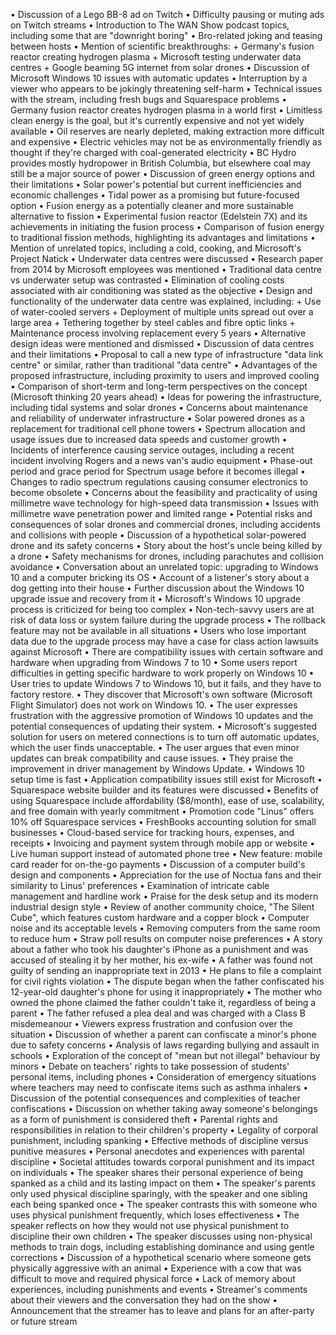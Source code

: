 • Discussion of a Lego BB-8 ad on Twitch
• Difficulty pausing or muting ads on Twitch streams
• Introduction to The WAN Show podcast topics, including some that are "downright boring"
• Bro-related joking and teasing between hosts
• Mention of scientific breakthroughs:
	+ Germany's fusion reactor creating hydrogen plasma
	+ Microsoft testing underwater data centres
	+ Google beaming 5G internet from solar drones
• Discussion of Microsoft Windows 10 issues with automatic updates
• Interruption by a viewer who appears to be jokingly threatening self-harm
• Technical issues with the stream, including fresh bugs and Squarespace problems
• Germany fusion reactor creates hydrogen plasma in a world first
• Limitless clean energy is the goal, but it's currently expensive and not yet widely available
• Oil reserves are nearly depleted, making extraction more difficult and expensive
• Electric vehicles may not be as environmentally friendly as thought if they're charged with coal-generated electricity
• BC Hydro provides mostly hydropower in British Columbia, but elsewhere coal may still be a major source of power
• Discussion of green energy options and their limitations
• Solar power's potential but current inefficiencies and economic challenges
• Tidal power as a promising but future-focused option
• Fusion energy as a potentially cleaner and more sustainable alternative to fission
• Experimental fusion reactor (Edelstein 7X) and its achievements in initiating the fusion process
• Comparison of fusion energy to traditional fission methods, highlighting its advantages and limitations
• Mention of unrelated topics, including a cold, cooking, and Microsoft's Project Natick
• Underwater data centres were discussed
• Research paper from 2014 by Microsoft employees was mentioned
• Traditional data centre vs underwater setup was contrasted
• Elimination of cooling costs associated with air conditioning was stated as the objective
• Design and functionality of the underwater data centre was explained, including:
	+ Use of water-cooled servers
	+ Deployment of multiple units spread out over a large area
	+ Tethering together by steel cables and fibre optic links
	+ Maintenance process involving replacement every 5 years
• Alternative design ideas were mentioned and dismissed
• Discussion of data centres and their limitations
• Proposal to call a new type of infrastructure "data link centre" or similar, rather than traditional "data centre"
• Advantages of the proposed infrastructure, including proximity to users and improved cooling
• Comparison of short-term and long-term perspectives on the concept (Microsoft thinking 20 years ahead)
• Ideas for powering the infrastructure, including tidal systems and solar drones
• Concerns about maintenance and reliability of underwater infrastructure
• Solar powered drones as a replacement for traditional cell phone towers
• Spectrum allocation and usage issues due to increased data speeds and customer growth
• Incidents of interference causing service outages, including a recent incident involving Rogers and a news van's audio equipment
• Phase-out period and grace period for Spectrum usage before it becomes illegal
• Changes to radio spectrum regulations causing consumer electronics to become obsolete
• Concerns about the feasibility and practicality of using millimetre wave technology for high-speed data transmission
• Issues with millimetre wave penetration power and limited range
• Potential risks and consequences of solar drones and commercial drones, including accidents and collisions with people
• Discussion of a hypothetical solar-powered drone and its safety concerns
• Story about the host's uncle being killed by a drone
• Safety mechanisms for drones, including parachutes and collision avoidance
• Conversation about an unrelated topic: upgrading to Windows 10 and a computer bricking its OS
• Account of a listener's story about a dog getting into their house
• Further discussion about the Windows 10 upgrade issue and recovery from it
• Microsoft's Windows 10 upgrade process is criticized for being too complex
• Non-tech-savvy users are at risk of data loss or system failure during the upgrade process
• The rollback feature may not be available in all situations
• Users who lose important data due to the upgrade process may have a case for class action lawsuits against Microsoft
• There are compatibility issues with certain software and hardware when upgrading from Windows 7 to 10
• Some users report difficulties in getting specific hardware to work properly on Windows 10
• User tries to update Windows 7 to Windows 10, but it fails, and they have to factory restore.
• They discover that Microsoft's own software (Microsoft Flight Simulator) does not work on Windows 10.
• The user expresses frustration with the aggressive promotion of Windows 10 updates and the potential consequences of updating their system.
• Microsoft's suggested solution for users on metered connections is to turn off automatic updates, which the user finds unacceptable.
• The user argues that even minor updates can break compatibility and cause issues.
• They praise the improvement in driver management by Windows Update.
• Windows 10 setup time is fast
• Application compatibility issues still exist for Microsoft
• Squarespace website builder and its features were discussed
• Benefits of using Squarespace include affordability ($8/month), ease of use, scalability, and free domain with yearly commitment
• Promotion code "Linus" offers 10% off Squarespace services
• FreshBooks accounting solution for small businesses
• Cloud-based service for tracking hours, expenses, and receipts
• Invoicing and payment system through mobile app or website
• Live human support instead of automated phone tree
• New feature: mobile card reader for on-the-go payments
• Discussion of a computer build's design and components
• Appreciation for the use of Noctua fans and their similarity to Linus' preferences
• Examination of intricate cable management and hardline work
• Praise for the desk setup and its modern industrial design style
• Review of another community choice, "The Silent Cube", which features custom hardware and a copper block
• Computer noise and its acceptable levels
• Removing computers from the same room to reduce hum
• Straw poll results on computer noise preferences
• A story about a father who took his daughter's iPhone as a punishment and was accused of stealing it by her mother, his ex-wife
• A father was found not guilty of sending an inappropriate text in 2013
• He plans to file a complaint for civil rights violation
• The dispute began when the father confiscated his 12-year-old daughter's phone for using it inappropriately
• The mother who owned the phone claimed the father couldn't take it, regardless of being a parent
• The father refused a plea deal and was charged with a Class B misdemeanour
• Viewers express frustration and confusion over the situation
• Discussion of whether a parent can confiscate a minor's phone due to safety concerns
• Analysis of laws regarding bullying and assault in schools
• Exploration of the concept of "mean but not illegal" behaviour by minors
• Debate on teachers' rights to take possession of students' personal items, including phones
• Consideration of emergency situations where teachers may need to confiscate items such as asthma inhalers
• Discussion of the potential consequences and complexities of teacher confiscations
• Discussion on whether taking away someone's belongings as a form of punishment is considered theft
• Parental rights and responsibilities in relation to their children's property
• Legality of corporal punishment, including spanking
• Effective methods of discipline versus punitive measures
• Personal anecdotes and experiences with parental discipline
• Societal attitudes towards corporal punishment and its impact on individuals
• The speaker shares their personal experience of being spanked as a child and its lasting impact on them
• The speaker's parents only used physical discipline sparingly, with the speaker and one sibling each being spanked once
• The speaker contrasts this with someone who uses physical punishment frequently, which loses effectiveness
• The speaker reflects on how they would not use physical punishment to discipline their own children
• The speaker discusses using non-physical methods to train dogs, including establishing dominance and using gentle corrections
• Discussion of a hypothetical scenario where someone gets physically aggressive with an animal
• Experience with a cow that was difficult to move and required physical force
• Lack of memory about experiences, including punishments and events
• Streamer's comments about their viewers and the conversation they had on the show
• Announcement that the streamer has to leave and plans for an after-party or future stream